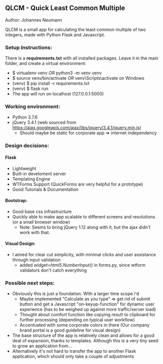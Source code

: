 ## QLCM - Quick Least Common Multiple

Author: Johannes Neumann

QLCM is a small app for calculating the least common multiple of two integers, made with Python Flask and Javascript. 

### Setup Instructions:

There is a **requirements.txt** with all installed packages. Leave it in the main folder, and create a virtual environment:

   * $ virtualenv venv *OR* python3 -m venv venv
   * $ source venv/bin/activate *OR* venv\Scripts\activate on Windows
   * (venv) $ pip install -r requirements.txt
   * (venv) $ flask run
   * The app will run on localhost (127.0.0.1:5000)

### Working environment:
* Python 3.7.6
* jQuery 3.4.1 (web sourced from https://ajax.googleapis.com/ajax/libs/jquery/3.4.1/jquery.min.js)
  * Should maybe be static for corporate app => internet independency

### Design decisions:

#### Flask
 * Lightweight
 * Built-in develoment server
 * Templating Engine 
 * WTForms Support (QuickForms are very helpful for a prototype)
 * Good Tutorials & Documentation

#### Bootstrap:
* Good base css infrastructure
* Quickly able to make app scalable to different screens and resolutions (or a small browser window)
  * Note: Seems to bring jQuery 1.12 along with it, but the ajax didn't work with that.

#### Visual Design:
* I aimed for clear cut simplicity, with minimal clicks and user assistance through input validation 
    * added *widget=html5.NumberInput()* in forms.py, since wtform validators don't catch everything

### Possible next steps:
* Obviously this is just a foundation. With a larger time scope i'd 
  * Maybe implemented "Calculate as you type" => get rid of submit button and get a Javascript "on-keyup-function" for dynamic user experience (has to be weighed up against more traffic/server load)
  * Thought about comfort function like copying result to clipboard for further processing (depending on typical user workflow)
  * Accentuated with some corporate colors in there (Our company brand portal is a good guideline for visual design)
* The base structure of the app is relatively clean and allows for a good deal of expansion, thanks to templates. Although this is a very tiny seed to grow an application from...
* Alternatively it's not hard to transfer the app to another Flask application, which should only take a couple of adjustments
